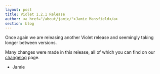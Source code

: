 ```yaml
---
layout: post
title: Violet 1.2.1 Release
author: <a href="/about/jamie/">Jamie Mansfield</a>
section: blog
---
```

Once again we are releasing another Violet release and seemingly taking longer between versions.

Many changes were made in this release, all of which you can find on our [changelog](/software/violet/changelog/) page.

- Jamie

